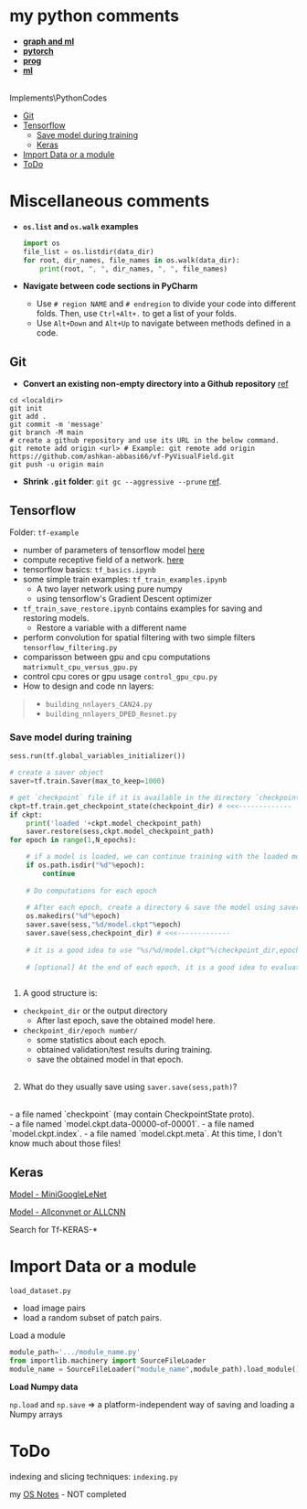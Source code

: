 # my python comments

* **[graph and ml](https://github.com/ashkan-abbasi66/graph-and-ml)**
* **[pytorch](./pytorch)**
* **[prog](./prog)**
* **[ml](./ml)**

  
<br>Implements\PythonCodes
- [Git](#git)
- [Tensorflow](#tf)
    - [Save model during training](#tf-saveModel)
    - [Keras](#keras)
- [Import Data or a module](#loadData)
- [ToDo](#todo)



# Miscellaneous comments

- **`os.list` and `os.walk` examples**
    ```python
    import os
    file_list = os.listdir(data_dir)
    for root, dir_names, file_names in os.walk(data_dir):
        print(root, ", ", dir_names, ", ", file_names)
    ```


- **Navigate between code sections in PyCharm**
  - Use `# region NAME` and `# endregion` to divide your code into different folds. Then, use `Ctrl+Alt+.` to get a list of your folds.
  - Use `Alt+Down` and `Alt+Up` to navigate between methods defined in a code.


<a id="git"></a>
## Git
- **Convert an existing non-empty directory into a Github repository**
[ref](https://stackoverflow.com/questions/3311774/how-to-convert-existing-non-empty-directory-into-a-git-working-directory-and-pus)
```shell
cd <localdir>
git init
git add .
git commit -m 'message'
git branch -M main
# create a github repository and use its URL in the below command.
git remote add origin <url> # Example: git remote add origin https://github.com/ashkan-abbasi66/vf-PyVisualField.git
git push -u origin main
```


- **Shrink `.git` folder**: `git gc --aggressive --prune` [ref](https://stackoverflow.com/questions/5613345/how-to-shrink-the-git-folder).



<a id="tf"></a>
## Tensorflow
Folder: `tf-example` <br>

- number of parameters of tensorflow model [here](https://stackoverflow.com/questions/47310132/number-of-cnn-learnable-parameters-python-tensorflow)
- compute receptive field of a network. [here](https://stackoverflow.com/questions/35582521/how-to-calculate-receptive-field-size)
- tensorflow basics: `tf_basics.ipynb`<br>
- some simple train examples: `tf_train_examples.ipynb`
    - A two layer network using pure numpy
    - using tensorflow's Gradient Descent optimizer
- `tf_train_save_restore.ipynb` contains examples for saving and restoring models.
    - Restore a variable with a different name
- perform convolution for spatial filtering with two simple filters `tensorflow_filtering.py` <br>
- comparisson between gpu and cpu computations `matrixmult_cpu_versus_gpu.py` <br>
- control cpu cores or gpu usage `control_gpu_cpu.py` <br>
- How to design and code nn layers:
> - `building_nnlayers_CAN24.py`
> - `building_nnlayers_DPED_Resnet.py`
<a id="tf-saveModel"></a>
### Save model during training
```python
sess.run(tf.global_variables_initializer())

# create a saver object
saver=tf.train.Saver(max_to_keep=1000)

# get `checkpoint` file if it is available in the directory `checkpoint_dir`
ckpt=tf.train.get_checkpoint_state(checkpoint_dir) # <<<-------------
if ckpt:
    print('loaded '+ckpt.model_checkpoint_path)
    saver.restore(sess,ckpt.model_checkpoint_path)
for epoch in range(1,N_epochs):

    # if a model is loaded, we can continue training with the loaded model.
    if os.path.isdir("%d"%epoch):
        continue
    
    # Do computations for each epoch
    
    # After each epoch, create a directory & save the model using saver object.
    os.makedirs("%d"%epoch)
    saver.save(sess,"%d/model.ckpt"%epoch)
    saver.save(sess,checkpoint_dir) # <<<------------- 
    
    # it is a good idea to use "%s/%d/model.ckpt"%(checkpoint_dir,epoch) instead of "%d/model.ckpt"%epoch
    
    # [optional] At the end of each epoch, it is a good idea to evaluate the obtained model.
    
```
1. A good structure is:<br>
-  `checkpoint_dir` or the output directory
    -  After last epoch, save the obtained model here.
-  `checkpoint_dir/epoch number/`
    -  some statistics about each epoch.
    -  obtained validation/test results during training.
    -  save the obtained model in that epoch.
    <br>
2. What do they usually save using `saver.save(sess,path)`? 
<br>
-  a file named `checkpoint` (may contain CheckpointState proto). <br>
-  a file named `model.ckpt.data-00000-of-00001`.
-  a file named `model.ckpt.index`.
-  a file named `model.ckpt.meta`.
At this time, I don't know much about those files!<br>



## Keras<a id = "keras"></a>

[Model - MiniGoogleLeNet](./tf-examples/model_tf_keras_minigooglenet_functional.py)

[Model - Allconvnet or ALLCNN](./tf-examples/model_tf_keras_allconvnet_allcnn.py)

Search for Tf-KERAS-*

<a id="loadData"></a>

# Import Data or a module
`load_dataset.py`

- load image pairs
- load a random subset of patch pairs.<br>

Load a module
```python
module_path='.../module_name.py'
from importlib.machinery import SourceFileLoader
module_name = SourceFileLoader("module_name",module_path).load_module()

```




**Load Numpy data**

`np.load` and `np.save` => a platform-independent way of saving and loading a Numpy arrays



<a id="todo"></a>

# ToDo

indexing and slicing techniques: `indexing.py`<br>

my [OS Notes](./README_OS_NOTES.MD) - NOT completed
